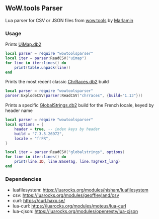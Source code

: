 ## WoW.tools Parser
Lua parser for CSV or JSON files from [wow.tools](https://wow.tools/) by [Marlamin](https://github.com/Marlamin/wow.tools)  

### Usage
Prints [UiMap.db2](https://wow.tools/dbc/?dbc=uimap)
```lua
local parser = require "wowtoolsparser"
local iter = parser:ReadCSV("uimap")
for line in iter:lines() do
	print(table.unpack(line))
end
```
Prints the most recent classic [ChrRaces.db2](https://wow.tools/dbc/?dbc=chrraces&build=1.13.7.37892) build
```lua
local parser = require "wowtoolsparser"
parser:ExplodeCSV(parser:ReadCSV("chrraces", {build="1.13"}))
```
Prints a specific [GlobalStrings.db2](https://wow.tools/dbc/?dbc=globalstrings&build=7.3.5.26972) build for the French locale, keyed by header name
```lua
local parser = require "wowtoolsparser"
local options = {
	header = true, -- index keys by header
	build = "7.3.5.26972",
	locale = "frFR",
}

local iter = parser:ReadCSV("globalstrings", options)
for line in iter:lines() do
	print(line.ID, line.BaseTag, line.TagText_lang)
end
```

### Dependencies
* luafilesystem: https://luarocks.org/modules/hisham/luafilesystem
* csv: https://luarocks.org/modules/geoffleyland/csv
* curl: https://curl.haxx.se/
* lua-curl: https://luarocks.org/modules/moteus/lua-curl
* lua-cjson: https://luarocks.org/modules/openresty/lua-cjson
